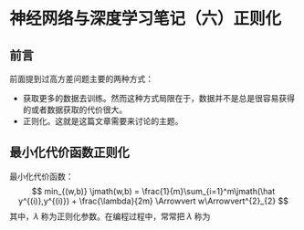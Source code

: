 # 神经网络与深度学习笔记（六）正则化

## 前言

前面提到过高方差问题主要的两种方式：

- 获取更多的数据去训练。然而这种方式局限在于，数据并不是总是很容易获得的或者数据获取的代价很大。
- 正则化。这就是这篇文章需要来讨论的主题。

## 最小化代价函数正则化

最小化代价函数：
$$
min_{(w,b)}  \jmath(w,b) = \frac{1}{m}\sum_{i=1}^m\jmath(\hat y^{(i)},y^{(i)}) + \frac{\lambda}{2m} \Arrowvert w\Arrowvert^{2}_{2}
$$
其中，$\lambda$ 称为正则化参数。在编程过程中，常常把 $\lambda$ 称为

